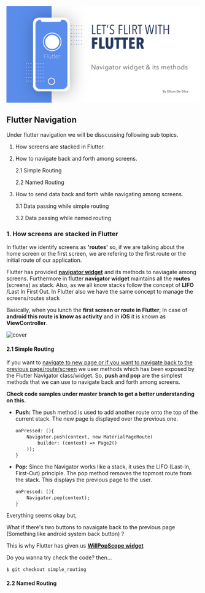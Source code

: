 ![cover](other/cover.png)

## Flutter Navigation 

Under flutter navigation we will be disscussing following sub topics.

1. How screens are stacked in Flutter.
2. How to navigate back and forth among screens.

	2.1 Simple Routing 
	
	2.2 Named Routing 
	
3. How to send data back and forth while navigating among screens.

	3.1 Data passing while simple routing 
	
	3.2 Data passing while named routing  

### 1. How screens are stacked in Flutter
In flutter we identify screens as **'routes'** so, if we are talking about the home screen or the first screen, we are refering to the first route or the initial route of our application. 

Flutter has provided **[navigator widget](https://api.flutter.dev/flutter/widgets/Navigator-class.html)** and its methods to naviagate among screens. Furthermore in flutter **navigator widget** maintains all the **routes** (screens) as stack. Also, as we all know stacks follow the concept of **LIFO** /Last In First Out. In Flutter also we have the same concept to manage the screens/routes stack

Basically, when you lunch the **first screen or route in Flutter**, In case of **android this route is know as activity** and in **iOS** it is known as **ViewController**.


![cover](other/HowscreensarestackedinFlutt.gif)

#### 2.1 Simple Routing 
If you want to [navigate to new page or if you want to navigate back to the previous page/route/screen](https://flutter.dev/docs/cookbook/navigation/navigation-basics) we user methods which has been exposed by the Flutter Navigator class/widget.  So, **push and pop** are the simplest methods that we can use to navigate back and forth among screens.

**Check code samples under master branch to get a better understanding on this.**

- **Push:** The push method is used to add another route onto the top of the current stack. The new page is displayed over the previous one.

      onPressed: (){  
	      Navigator.push(context, new MaterialPageRoute(  
			  builder: (context) => Page2()  
	      ));  
      }
    

- **Pop:** Since the Navigator works like a stack, it uses the LIFO (Last-In, First-Out) principle. The pop method removes the topmost route from the stack. This displays the previous page to the user.

      onPressed: (){  
	      Navigator.pop(context);
	  }
Everything seems okay but,

What if there's two buttons to navaigate back to the previous page (Something like android system back button) ?

This is why Flutter has given us **[WillPopScope widget](https://api.flutter.dev/flutter/widgets/WillPopScope-class.html)**

Do you wanna try check the code? then...

    $ git checkout simple_routing


#### 2.2 Named Routing

